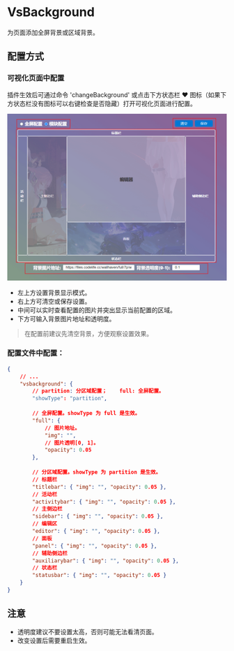 # VsBackground

为页面添加全屏背景或区域背景。

## 配置方式

### 可视化页面中配置

插件生效后可通过命令 'changeBackground' 或点击下方状态栏 ❤️ 图标（如果下方状态栏没有图标可以右键检查是否隐藏）打开可视化页面进行配置。

![alt text](assets/README/image.png)

-   左上方设置背景显示模式。
-   右上方可清空或保存设置。
-   中间可以实时查看配置的图片并突出显示当前配置的区域。
-   下方可输入背景图片地址和透明度。

> 在配置前建议先清空背景，方便观察设置效果。

### 配置文件中配置：

```json
{
    // ...
    "vsbackground": {
        // partition: 分区域配置；	full: 全屏配置。
        "showType": "partition",

        // 全屏配置。showType 为 full 是生效。
        "full": {
            // 图片地址。
            "img": "",
            // 图片透明[0, 1]。
            "opacity": 0.05
        },

        // 分区域配置。showType 为 partition 是生效。
        // 标题栏
        "titlebar": { "img": "", "opacity": 0.05 },
        // 活动栏
        "activitybar": { "img": "", "opacity": 0.05 },
        // 主侧边栏
        "sidebar": { "img": "", "opacity": 0.05 },
        // 编辑区
        "editor": { "img": "", "opacity": 0.05 },
        // 面板
        "panel": { "img": "", "opacity": 0.05 },
        // 辅助侧边栏
        "auxiliarybar": { "img": "", "opacity": 0.05 },
        // 状态栏
        "statusbar": { "img": "", "opacity": 0.05 }
    }
}
```

## 注意

-   透明度建议不要设置太高，否则可能无法看清页面。
-   改变设置后需要重启生效。
